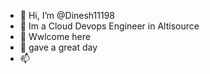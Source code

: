 - 👋 Hi, I’m @Dinesh11198
- 👀 Im a Cloud  Devops Engineer in Altisource
- 🌱 Wwlcome here
- 💞️ gave a great day
- 📫 

<!---
Dinesh11198/Dinesh11198 is a ✨ special ✨ repository because its `README.md` (this file) appears on your GitHub profile.
You can click the Preview link to take a look at your changes.
--->
